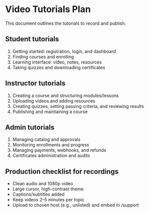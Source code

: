 # Video Tutorials Plan

This document outlines the tutorials to record and publish.

## Student tutorials

1. Getting started: registration, login, and dashboard
2. Finding courses and enrolling
3. Learning interface: video, notes, resources
4. Taking quizzes and downloading certificates

## Instructor tutorials

1. Creating a course and structuring modules/lessons
2. Uploading videos and adding resources
3. Creating quizzes, setting passing criteria, and reviewing results
4. Publishing and maintaining a course

## Admin tutorials

1. Managing catalog and approvals
2. Monitoring enrollments and progress
3. Managing payments, webhooks, and refunds
4. Certificates administration and audits

## Production checklist for recordings

- Clean audio and 1080p video
- Large cursor, high-contrast theme
- Captions/subtitles added
- Keep videos 2–5 minutes per topic
- Upload to chosen host (e.g., unlisted) and embed in /support
